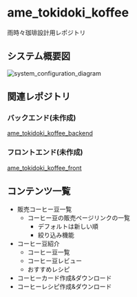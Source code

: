 # ame_tokidoki_koffee
雨時々珈琲設計用レポジトリ

## システム概要図
![system_configuration_diagram](https://user-images.githubusercontent.com/55694107/212502141-166292bd-21e8-4938-8a71-1ddcb59b1497.png)

## 関連レポジトリ

### バックエンド(未作成)
[ame_tokidoki_koffee_backend]()

### フロントエンド(未作成)
[ame_tokidoki_koffee_front]()

## コンテンツ一覧
- 販売コーヒー豆一覧
  - コーヒー豆の販売ページリンクの一覧
    - デフォルトは新しい順
    - 絞り込み機能
- コーヒー豆紹介
  - コーヒー豆一覧
  - コーヒー豆レビュー
  - おすすめレシピ
- コーヒーカード作成&ダウンロード
- コーヒーレシピ作成&ダウンロード
